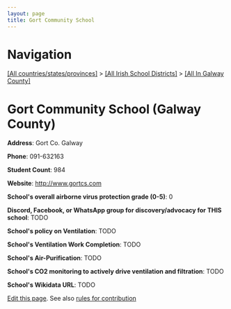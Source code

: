 ```yaml
---
layout: page
title: Gort Community School
---
```

# Navigation

[[All countries/states/provinces]](../../..) > [[All Irish School Districts]](../..) > [[All In Galway County]](..)

# Gort Community School (Galway County)

**Address**: Gort Co. Galway

**Phone**: 091-632163

**Student Count**: 984

**Website**: <http://www.gortcs.com>

**School's overall airborne virus protection grade (0-5)**: 0

**Discord, Facebook, or WhatsApp group for discovery/advocacy for THIS school**: TODO

**School's policy on Ventilation**: TODO

**School's Ventilation Work Completion**: TODO

**School's Air-Purification**: TODO

**School's CO2 monitoring to actively drive ventilation and filtration**: TODO

**School's Wikidata URL**: TODO


[Edit this page](https://github.com/ventilate-schools/Ireland/edit/main/./Galway_County/Gort_Community_School.md). See also [rules for contribution](../../../contribution-rules/)